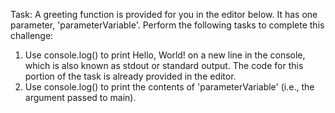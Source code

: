 Task:
A greeting function is provided for you in the editor below. It has one parameter, 'parameterVariable'. Perform the following tasks to complete this challenge:
  1. Use console.log() to print Hello, World! on a new line in the console, which is also known as stdout or standard output. The code for this portion of the task is already provided in the editor. 
  2. Use console.log() to print the contents of 'parameterVariable' (i.e., the argument passed to main). 
